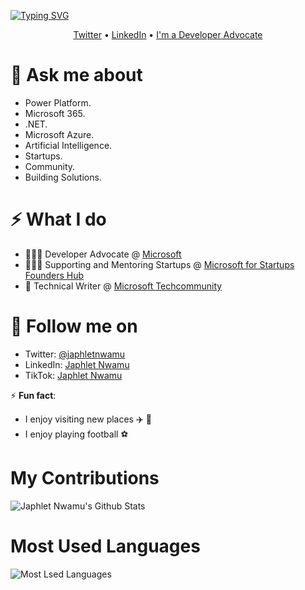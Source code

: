 <!-- <h3 align="center">Hello & Welcome! 👋  I'm Japhlet Nwamu </h3> -->

<a href="https://git.io/typing-svg"><img src="https://readme-typing-svg.herokuapp.com?font=Fira+Code&size=24&pause=1500&center=false&vCenter=false&random=false&width=435&lines=Hello+%26+Welcome+%F0%9F%91%8B%F0%9F%8F%BE;I'm+Japhlet+Nwamu" alt="Typing SVG" /></a>


<p align="center">
  <a href="//twitter.com/japhletnwamu">Twitter</a> • 
  <a href="//linkedin.com/in/japhletnwamu">LinkedIn</a> •
  <a href="//developer.microsoft.com/en-us/advocates/japhlet-nwamu"> I'm a Developer Advocate </a>
</p>


# 💬 Ask me about 
* Power Platform.
* Microsoft 365.
* .NET.
* Microsoft Azure.
* Artificial Intelligence.
* Startups.
* Community.
* Building Solutions.


# ⚡️ What I do
- 👨🏾‍💻 Developer Advocate @ [Microsoft](https://developer.microsoft.com/en-us/advocates/japhlet-nwamu)
- 👨🏾‍🏫 Supporting and Mentoring Startups @ [Microsoft for Startups Founders Hub](https://www.aka.ms/JoinMSFoundersHub/)
- 📝 Technical Writer @ [Microsoft Techcommunity](https://aka.ms/MSFTTechCommunity)


# 👀 Follow me on
- Twitter: [@japhletnwamu](https://twitter.com/DamiSparks) 
- LinkedIn: [Japhlet Nwamu](https://www.linkedin.com/in/japhletnwamu)
- TikTok: [Japhlet Nwamu](https://tiktok.com/@japhletnwamu)


⚡ **Fun fact**:
- I enjoy visiting new places ✈️ 🧳
- I enjoy playing football ⚽ 


# My Contributions
![Japhlet Nwamu's Github Stats](https://github-readme-stats.vercel.app/api?username=japhletnwamu&count_private=true&show_icons=true&theme=dark)


# Most Used Languages
![Most Lsed Languages](https://github-readme-stats.vercel.app/api/top-langs/?username=japhletnwamu&count_private=true&layout=compact&title_color=553c9a&text_color=1a202c&hide=jupyter%20notebook,html)

<!--
**damisparks/damisparks** is a ✨ _special_ ✨ repository because its `README.md` (this file) appears on your GitHub profile.

Here are some ideas to get you started:

- 🌱 I’m currently learning ...
- 👯 I’m looking to collaborate on ...
- 🤔 I’m looking for help with ...
- 💬 Ask me about ...
- 📫 How to reach me: ...
- 😄 Pronouns: ...
- ⚡ Fun fact: ...
-->
